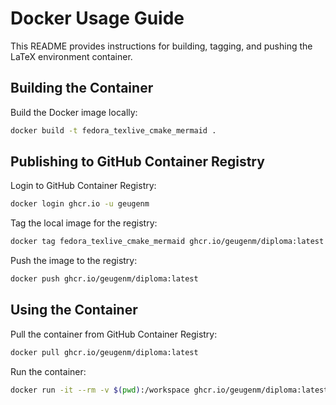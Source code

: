 # Docker Usage Guide

This README provides instructions for building, tagging, and pushing the LaTeX environment container.

## Building the Container

Build the Docker image locally:

```bash
docker build -t fedora_texlive_cmake_mermaid .
```

## Publishing to GitHub Container Registry

Login to GitHub Container Registry:

```bash
docker login ghcr.io -u geugenm
```

Tag the local image for the registry:

```bash
docker tag fedora_texlive_cmake_mermaid ghcr.io/geugenm/diploma:latest
```

Push the image to the registry:

```bash
docker push ghcr.io/geugenm/diploma:latest
```

## Using the Container

Pull the container from GitHub Container Registry:

```bash
docker pull ghcr.io/geugenm/diploma:latest
```

Run the container:

```bash
docker run -it --rm -v $(pwd):/workspace ghcr.io/geugenm/diploma:latest
```

